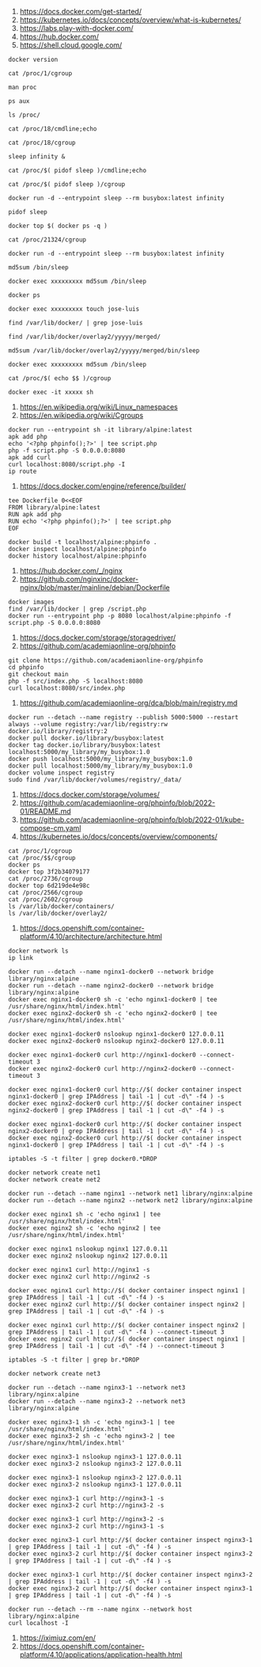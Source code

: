 1. https://docs.docker.com/get-started/
1. https://kubernetes.io/docs/concepts/overview/what-is-kubernetes/
1. https://labs.play-with-docker.com/
1. https://hub.docker.com/
1. https://shell.cloud.google.com/
```
docker version

cat /proc/1/cgroup

man proc

ps aux

ls /proc/

cat /proc/18/cmdline;echo

cat /proc/18/cgroup

sleep infinity &

cat /proc/$( pidof sleep )/cmdline;echo

cat /proc/$( pidof sleep )/cgroup

docker run -d --entrypoint sleep --rm busybox:latest infinity

pidof sleep

docker top $( docker ps -q )

cat /proc/21324/cgroup

docker run -d --entrypoint sleep --rm busybox:latest infinity

md5sum /bin/sleep

docker exec xxxxxxxxx md5sum /bin/sleep

docker ps

docker exec xxxxxxxxx touch jose-luis

find /var/lib/docker/ | grep jose-luis

find /var/lib/docker/overlay2/yyyyy/merged/

md5sum /var/lib/docker/overlay2/yyyyy/merged/bin/sleep

docker exec xxxxxxxxx md5sum /bin/sleep

cat /proc/$( echo $$ )/cgroup

docker exec -it xxxxx sh
```
1. https://en.wikipedia.org/wiki/Linux_namespaces
2. https://en.wikipedia.org/wiki/Cgroups
```
docker run --entrypoint sh -it library/alpine:latest
apk add php
echo '<?php phpinfo();?>' | tee script.php
php -f script.php -S 0.0.0.0:8080
apk add curl
curl localhost:8080/script.php -I
ip route
```
1. https://docs.docker.com/engine/reference/builder/
```
tee Dockerfile 0<<EOF
FROM library/alpine:latest
RUN apk add php
RUN echo '<?php phpinfo();?>' | tee script.php
EOF

docker build -t localhost/alpine:phpinfo .
docker inspect localhost/alpine:phpinfo
docker history localhost/alpine:phpinfo
```
1. https://hub.docker.com/_/nginx
2. https://github.com/nginxinc/docker-nginx/blob/master/mainline/debian/Dockerfile
```
docker images
find /var/lib/docker | grep /script.php
docker run --entrypoint php -p 8080 localhost/alpine:phpinfo -f script.php -S 0.0.0.0:8080
```
1. https://docs.docker.com/storage/storagedriver/
2. https://github.com/academiaonline-org/phpinfo
```
git clone https://github.com/academiaonline-org/phpinfo
cd phpinfo
git checkout main
php -f src/index.php -S localhost:8080
curl localhost:8080/src/index.php
```
1. https://github.com/academiaonline-org/dca/blob/main/registry.md
```
docker run --detach --name registry --publish 5000:5000 --restart always --volume registry:/var/lib/registry:rw docker.io/library/registry:2
docker pull docker.io/library/busybox:latest
docker tag docker.io/library/busybox:latest localhost:5000/my_library/my_busybox:1.0
docker push localhost:5000/my_library/my_busybox:1.0
docker pull localhost:5000/my_library/my_busybox:1.0
docker volume inspect registry
sudo find /var/lib/docker/volumes/registry/_data/
```
1. https://docs.docker.com/storage/volumes/
2. https://github.com/academiaonline-org/phpinfo/blob/2022-01/README.md
3. https://github.com/academiaonline-org/phpinfo/blob/2022-01/kube-compose-cm.yaml
4. https://kubernetes.io/docs/concepts/overview/components/
```
cat /proc/1/cgroup
cat /proc/$$/cgroup
docker ps
docker top 3f2b34079177
cat /proc/2736/cgroup
docker top 6d219de4e98c
cat /proc/2566/cgroup
cat /proc/2602/cgroup
ls /var/lib/docker/containers/
ls /var/lib/docker/overlay2/
```
1. https://docs.openshift.com/container-platform/4.10/architecture/architecture.html
```
docker network ls
ip link

docker run --detach --name nginx1-docker0 --network bridge library/nginx:alpine
docker run --detach --name nginx2-docker0 --network bridge library/nginx:alpine
docker exec nginx1-docker0 sh -c 'echo nginx1-docker0 | tee /usr/share/nginx/html/index.html'
docker exec nginx2-docker0 sh -c 'echo nginx2-docker0 | tee /usr/share/nginx/html/index.html'

docker exec nginx1-docker0 nslookup nginx1-docker0 127.0.0.11
docker exec nginx2-docker0 nslookup nginx2-docker0 127.0.0.11

docker exec nginx1-docker0 curl http://nginx1-docker0 --connect-timeout 3
docker exec nginx2-docker0 curl http://nginx2-docker0 --connect-timeout 3

docker exec nginx1-docker0 curl http://$( docker container inspect nginx1-docker0 | grep IPAddress | tail -1 | cut -d\" -f4 ) -s
docker exec nginx2-docker0 curl http://$( docker container inspect nginx2-docker0 | grep IPAddress | tail -1 | cut -d\" -f4 ) -s

docker exec nginx1-docker0 curl http://$( docker container inspect nginx2-docker0 | grep IPAddress | tail -1 | cut -d\" -f4 ) -s
docker exec nginx2-docker0 curl http://$( docker container inspect nginx1-docker0 | grep IPAddress | tail -1 | cut -d\" -f4 ) -s

iptables -S -t filter | grep docker0.*DROP

docker network create net1
docker network create net2

docker run --detach --name nginx1 --network net1 library/nginx:alpine
docker run --detach --name nginx2 --network net2 library/nginx:alpine

docker exec nginx1 sh -c 'echo nginx1 | tee /usr/share/nginx/html/index.html'
docker exec nginx2 sh -c 'echo nginx2 | tee /usr/share/nginx/html/index.html'

docker exec nginx1 nslookup nginx1 127.0.0.11
docker exec nginx2 nslookup nginx2 127.0.0.11

docker exec nginx1 curl http://nginx1 -s
docker exec nginx2 curl http://nginx2 -s

docker exec nginx1 curl http://$( docker container inspect nginx1 | grep IPAddress | tail -1 | cut -d\" -f4 ) -s
docker exec nginx2 curl http://$( docker container inspect nginx2 | grep IPAddress | tail -1 | cut -d\" -f4 ) -s

docker exec nginx1 curl http://$( docker container inspect nginx2 | grep IPAddress | tail -1 | cut -d\" -f4 ) --connect-timeout 3
docker exec nginx2 curl http://$( docker container inspect nginx1 | grep IPAddress | tail -1 | cut -d\" -f4 ) --connect-timeout 3

iptables -S -t filter | grep br.*DROP

docker network create net3

docker run --detach --name nginx3-1 --network net3 library/nginx:alpine
docker run --detach --name nginx3-2 --network net3 library/nginx:alpine

docker exec nginx3-1 sh -c 'echo nginx3-1 | tee /usr/share/nginx/html/index.html'
docker exec nginx3-2 sh -c 'echo nginx3-2 | tee /usr/share/nginx/html/index.html'

docker exec nginx3-1 nslookup nginx3-1 127.0.0.11
docker exec nginx3-2 nslookup nginx3-2 127.0.0.11

docker exec nginx3-1 nslookup nginx3-2 127.0.0.11
docker exec nginx3-2 nslookup nginx3-1 127.0.0.11

docker exec nginx3-1 curl http://nginx3-1 -s
docker exec nginx3-2 curl http://nginx3-2 -s

docker exec nginx3-1 curl http://nginx3-2 -s
docker exec nginx3-2 curl http://nginx3-1 -s

docker exec nginx3-1 curl http://$( docker container inspect nginx3-1 | grep IPAddress | tail -1 | cut -d\" -f4 ) -s
docker exec nginx3-2 curl http://$( docker container inspect nginx3-2 | grep IPAddress | tail -1 | cut -d\" -f4 ) -s

docker exec nginx3-1 curl http://$( docker container inspect nginx3-2 | grep IPAddress | tail -1 | cut -d\" -f4 ) -s
docker exec nginx3-2 curl http://$( docker container inspect nginx3-1 | grep IPAddress | tail -1 | cut -d\" -f4 ) -s

docker run --detach --rm --name nginx --network host library/nginx:alpine
curl localhost -I
```
1. https://iximiuz.com/en/
1. https://docs.openshift.com/container-platform/4.10/applications/application-health.html
